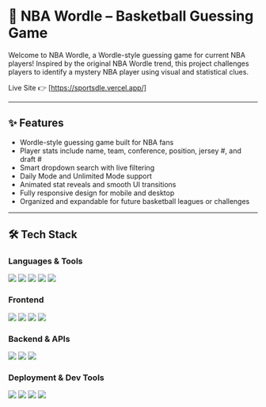 # 🏀 NBA Wordle – Basketball Guessing Game
Welcome to NBA Wordle, a Wordle-style guessing game for current NBA players!
Inspired by the original NBA Wordle trend, this project challenges players to identify a mystery NBA player using visual and statistical clues.

Live Site 👉 [https://sportsdle.vercel.app/]

---

## ✨ Features

- Wordle-style guessing game built for NBA fans
- Player stats include name, team, conference, position, jersey #, and draft #
- Smart dropdown search with live filtering
- Daily Mode and Unlimited Mode support
- Animated stat reveals and smooth UI transitions
- Fully responsive design for mobile and desktop
- Organized and expandable for future basketball leagues or challenges

---

## 🛠 Tech Stack
### Languages & Tools

<div align="left"> <img src="https://img.shields.io/badge/TypeScript-3178C6?style=for-the-badge&logo=typescript&logoColor=white" /> <img src="https://img.shields.io/badge/JavaScript-F7DF1E?style=for-the-badge&logo=javascript&logoColor=black" /> <img src="https://img.shields.io/badge/Python-3776AB?style=for-the-badge&logo=python&logoColor=white" /> <img src="https://img.shields.io/badge/HTML-E34F26?style=for-the-badge&logo=html5&logoColor=white" /> <img src="https://img.shields.io/badge/CSS-1572B6?style=for-the-badge&logo=css3&logoColor=white" /> </div>

### Frontend

<div align="left"> <img src="https://img.shields.io/badge/React-61DAFB?style=for-the-badge&logo=react&logoColor=black" /> <img src="https://img.shields.io/badge/TailwindCSS-06B6D4?style=for-the-badge&logo=tailwindcss&logoColor=white" /> <img src="https://img.shields.io/badge/Vite-646CFF?style=for-the-badge&logo=vite&logoColor=white" /> <img src="https://img.shields.io/badge/Framer Motion-EF0185?style=for-the-badge&logo=framer&logoColor=white" /> </div>

### Backend & APIs

<div align="left"> <img src="https://img.shields.io/badge/Flask-000000?style=for-the-badge&logo=flask&logoColor=white" /> <img src="https://img.shields.io/badge/NBA_API-1D428A?style=for-the-badge&logo=nba&logoColor=white" /> <img src="https://img.shields.io/badge/Axios-5A29E4?style=for-the-badge&logo=axios&logoColor=white" /> </div>

### Deployment & Dev Tools

<div align="left"> <img src="https://img.shields.io/badge/Vercel-000000?style=for-the-badge&logo=vercel&logoColor=white" /> <img src="https://img.shields.io/badge/Git-F05032?style=for-the-badge&logo=git&logoColor=white" /> <img src="https://img.shields.io/badge/GitHub-181717?style=for-the-badge&logo=github&logoColor=white" /> <img src="https://img.shields.io/badge/.env-ECD53F?style=for-the-badge&logo=dotenv&logoColor=black" /> </div>
